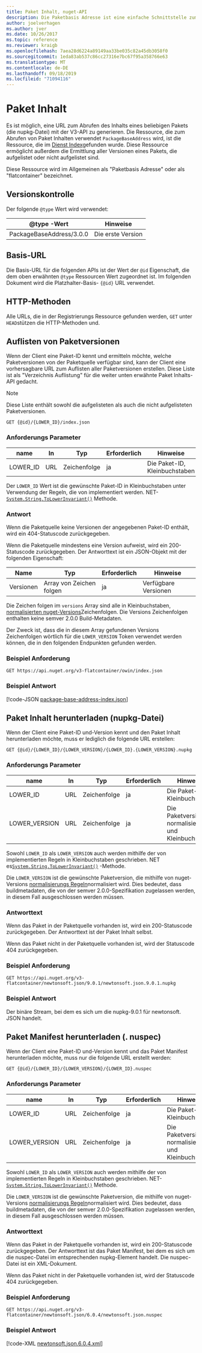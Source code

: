 ```yaml
---
title: Paket Inhalt, nuget-API
description: Die Paketbasis Adresse ist eine einfache Schnittstelle zum Abrufen des Pakets selbst.
author: joelverhagen
ms.author: jver
ms.date: 10/26/2017
ms.topic: reference
ms.reviewer: kraigb
ms.openlocfilehash: 7aea28d6224a89149aa33be035c82a45db3058f0
ms.sourcegitcommit: 1eda83ab537c86cc27316e7bc67f95a358766e63
ms.translationtype: MT
ms.contentlocale: de-DE
ms.lasthandoff: 09/18/2019
ms.locfileid: "71094116"
---
```

# <a name="package-content"></a>Paket Inhalt

Es ist möglich, eine URL zum Abrufen des Inhalts eines beliebigen Pakets (die nupkg-Datei) mit der V3-API zu generieren. Die Ressource, die zum Abrufen von Paket Inhalten verwendet `PackageBaseAddress` wird, ist die Ressource, die im [Dienst Index](service-index.md)gefunden wurde. Diese Ressource ermöglicht außerdem die Ermittlung aller Versionen eines Pakets, die aufgelistet oder nicht aufgelistet sind.

Diese Ressource wird im Allgemeinen als "Paketbasis Adresse" oder als "flatcontainer" bezeichnet.

## <a name="versioning"></a>Versionskontrolle

Der folgende `@type` Wert wird verwendet:

@type -Wert              | Hinweise
------------------------ | -----
PackageBaseAddress/3.0.0 | Die erste Version

## <a name="base-url"></a>Basis-URL

Die Basis-URL für die folgenden APIs ist der Wert der `@id` Eigenschaft, die dem oben erwähnten `@type` Ressourcen Wert zugeordnet ist. Im folgenden Dokument wird die Platzhalter-Basis- `{@id}` URL verwendet.

## <a name="http-methods"></a>HTTP-Methoden

Alle URLs, die in der Registrierungs Ressource gefunden werden, `GET` unter `HEAD`stützen die HTTP-Methoden und.

## <a name="enumerate-package-versions"></a>Auflisten von Paketversionen

Wenn der Client eine Paket-ID kennt und ermitteln möchte, welche Paketversionen von der Paketquelle verfügbar sind, kann der Client eine vorhersagbare URL zum Auflisten aller Paketversionen erstellen. Diese Liste ist als "Verzeichnis Auflistung" für die weiter unten erwähnte Paket Inhalts-API gedacht.

> [!Note]
> Diese Liste enthält sowohl die aufgelisteten als auch die nicht aufgelisteten Paketversionen.

    GET {@id}/{LOWER_ID}/index.json

### <a name="request-parameters"></a>Anforderungs Parameter

name     | In     | Typ    | Erforderlich | Hinweise
-------- | ------ | ------- | -------- | -----
LOWER_ID | URL    | Zeichenfolge  | ja      | Die Paket-ID, Kleinbuchstaben

Der `LOWER_ID` Wert ist die gewünschte Paket-ID in Kleinbuchstaben unter Verwendung der Regeln, die von implementiert werden. NET- [`System.String.ToLowerInvariant()`](/dotnet/api/system.string.tolowerinvariant?view=netstandard-2.0#System_String_ToLowerInvariant) Methode.

### <a name="response"></a>Antwort

Wenn die Paketquelle keine Versionen der angegebenen Paket-ID enthält, wird ein 404-Statuscode zurückgegeben.

Wenn die Paketquelle mindestens eine Version aufweist, wird ein 200-Statuscode zurückgegeben. Der Antworttext ist ein JSON-Objekt mit der folgenden Eigenschaft:

Name     | Typ             | Erforderlich | Hinweise
-------- | ---------------- | -------- | -----
Versionen | Array von Zeichen folgen | ja      | Verfügbare Versionen

Die Zeichen folgen im `versions` Array sind alle in Kleinbuchstaben, [normalisierten nuget-Versions](../concepts/package-versioning.md#normalized-version-numbers)Zeichenfolgen. Die Versions Zeichenfolgen enthalten keine semver 2.0.0 Build-Metadaten.

Der Zweck ist, dass die in diesem Array gefundenen Versions Zeichenfolgen wörtlich für die `LOWER_VERSION` Token verwendet werden können, die in den folgenden Endpunkten gefunden werden.

### <a name="sample-request"></a>Beispiel Anforderung

    GET https://api.nuget.org/v3-flatcontainer/owin/index.json

### <a name="sample-response"></a>Beispiel Antwort

[!code-JSON [package-base-address-index.json](./_data/package-base-address-index.json)]

## <a name="download-package-content-nupkg"></a>Paket Inhalt herunterladen (nupkg-Datei)

Wenn der Client eine Paket-ID und-Version kennt und den Paket Inhalt herunterladen möchte, muss er lediglich die folgende URL erstellen:

    GET {@id}/{LOWER_ID}/{LOWER_VERSION}/{LOWER_ID}.{LOWER_VERSION}.nupkg

### <a name="request-parameters"></a>Anforderungs Parameter

name          | In     | Typ   | Erforderlich | Hinweise
------------- | ------ | ------ | -------- | -----
LOWER_ID      | URL    | Zeichenfolge | ja      | Die Paket-ID, Kleinbuchstaben
LOWER_VERSION | URL    | Zeichenfolge | ja      | Die Paketversion, normalisierte und Kleinbuchstaben

Sowohl `LOWER_ID` als `LOWER_VERSION` auch werden mithilfe der von implementierten Regeln in Kleinbuchstaben geschrieben. NET es[`System.String.ToLowerInvariant()`](/dotnet/api/system.string.tolowerinvariant?view=netstandard-2.0#System_String_ToLowerInvariant)
-Methode.

Die `LOWER_VERSION` ist die gewünschte Paketversion, die mithilfe von nuget-Versions [normalisierungs Regeln](../concepts/package-versioning.md#normalized-version-numbers)normalisiert wird. Dies bedeutet, dass buildmetadaten, die von der semver 2.0.0-Spezifikation zugelassen werden, in diesem Fall ausgeschlossen werden müssen.

### <a name="response-body"></a>Antworttext

Wenn das Paket in der Paketquelle vorhanden ist, wird ein 200-Statuscode zurückgegeben. Der Antworttext ist der Paket Inhalt selbst.

Wenn das Paket nicht in der Paketquelle vorhanden ist, wird der Statuscode 404 zurückgegeben.

### <a name="sample-request"></a>Beispiel Anforderung

    GET https://api.nuget.org/v3-flatcontainer/newtonsoft.json/9.0.1/newtonsoft.json.9.0.1.nupkg

### <a name="sample-response"></a>Beispiel Antwort

Der binäre Stream, bei dem es sich um die nupkg-9.0.1 für newtonsoft. JSON handelt.

## <a name="download-package-manifest-nuspec"></a>Paket Manifest herunterladen (. nuspec)

Wenn der Client eine Paket-ID und-Version kennt und das Paket Manifest herunterladen möchte, muss nur die folgende URL erstellt werden:

    GET {@id}/{LOWER_ID}/{LOWER_VERSION}/{LOWER_ID}.nuspec

### <a name="request-parameters"></a>Anforderungs Parameter

name          | In     | Typ   | Erforderlich | Hinweise
------------- | ------ | ------ | -------- | -----
LOWER_ID      | URL    | Zeichenfolge | ja      | Die Paket-ID, Kleinbuchstaben
LOWER_VERSION | URL    | Zeichenfolge | ja      | Die Paketversion, normalisierte und Kleinbuchstaben

Sowohl `LOWER_ID` als `LOWER_VERSION` auch werden mithilfe der von implementierten Regeln in Kleinbuchstaben geschrieben. NET- [`System.String.ToLowerInvariant()`](/dotnet/api/system.string.tolowerinvariant?view=netstandard-2.0#System_String_ToLowerInvariant) Methode.

Die `LOWER_VERSION` ist die gewünschte Paketversion, die mithilfe von nuget-Versions [normalisierungs Regeln](../concepts/package-versioning.md#normalized-version-numbers)normalisiert wird. Dies bedeutet, dass buildmetadaten, die von der semver 2.0.0-Spezifikation zugelassen werden, in diesem Fall ausgeschlossen werden müssen.

### <a name="response-body"></a>Antworttext

Wenn das Paket in der Paketquelle vorhanden ist, wird ein 200-Statuscode zurückgegeben. Der Antworttext ist das Paket Manifest, bei dem es sich um die nuspec-Datei im entsprechenden nupkg-Element handelt. Die nuspec-Datei ist ein XML-Dokument.

Wenn das Paket nicht in der Paketquelle vorhanden ist, wird der Statuscode 404 zurückgegeben.

### <a name="sample-request"></a>Beispiel Anforderung

    GET https://api.nuget.org/v3-flatcontainer/newtonsoft.json/6.0.4/newtonsoft.json.nuspec

### <a name="sample-response"></a>Beispiel Antwort

[!code-XML [newtonsoft.json.6.0.4.xml](./_data/newtonsoft.json.6.0.4.xml)]
